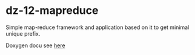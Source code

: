 # dz-12-mapreduce
Simple map-reduce framework and application based on it to get minimal unique prefix.

Doxygen docu see [here](https://sena-otus.github.io/dz-12-mapreduce/index.html)
